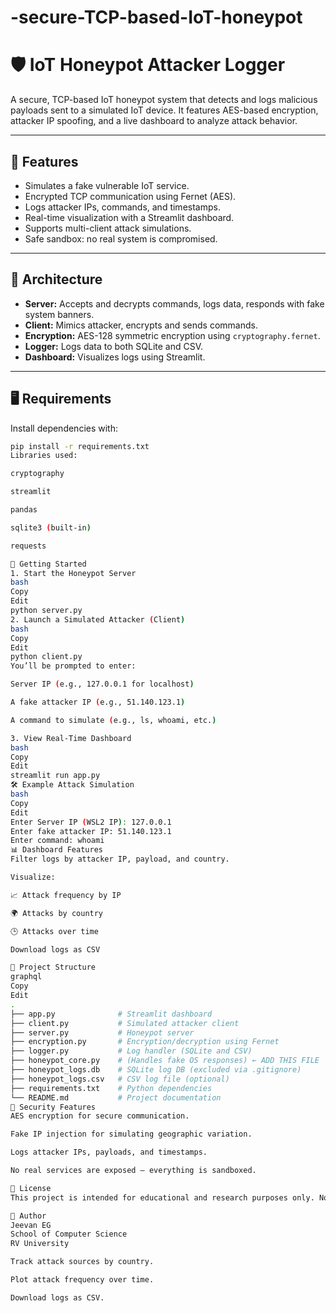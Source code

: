 # -secure-TCP-based-IoT-honeypot
# 🛡️ IoT Honeypot Attacker Logger

A secure, TCP-based IoT honeypot system that detects and logs malicious payloads sent to a simulated IoT device. It features AES-based encryption, attacker IP spoofing, and a live dashboard to analyze attack behavior.

---

## 📌 Features

- Simulates a fake vulnerable IoT service.
- Encrypted TCP communication using Fernet (AES).
- Logs attacker IPs, commands, and timestamps.
- Real-time visualization with a Streamlit dashboard.
- Supports multi-client attack simulations.
- Safe sandbox: no real system is compromised.

---

## 🧠 Architecture

- **Server:** Accepts and decrypts commands, logs data, responds with fake system banners.
- **Client:** Mimics attacker, encrypts and sends commands.
- **Encryption:** AES-128 symmetric encryption using `cryptography.fernet`.
- **Logger:** Logs data to both SQLite and CSV.
- **Dashboard:** Visualizes logs using Streamlit.

---

## 🖥️ Requirements

Install dependencies with:

```bash
pip install -r requirements.txt
Libraries used:

cryptography

streamlit

pandas

sqlite3 (built-in)

requests

🚀 Getting Started
1. Start the Honeypot Server
bash
Copy
Edit
python server.py
2. Launch a Simulated Attacker (Client)
bash
Copy
Edit
python client.py
You’ll be prompted to enter:

Server IP (e.g., 127.0.0.1 for localhost)

A fake attacker IP (e.g., 51.140.123.1)

A command to simulate (e.g., ls, whoami, etc.)

3. View Real-Time Dashboard
bash
Copy
Edit
streamlit run app.py
🛠️ Example Attack Simulation
bash
Copy
Edit
Enter Server IP (WSL2 IP): 127.0.0.1
Enter fake attacker IP: 51.140.123.1
Enter command: whoami
📊 Dashboard Features
Filter logs by attacker IP, payload, and country.

Visualize:

📈 Attack frequency by IP

🌍 Attacks by country

🕒 Attacks over time

Download logs as CSV

📁 Project Structure
graphql
Copy
Edit
.
├── app.py              # Streamlit dashboard
├── client.py           # Simulated attacker client
├── server.py           # Honeypot server
├── encryption.py       # Encryption/decryption using Fernet
├── logger.py           # Log handler (SQLite and CSV)
├── honeypot_core.py    # (Handles fake OS responses) ← ADD THIS FILE
├── honeypot_logs.db    # SQLite log DB (excluded via .gitignore)
├── honeypot_logs.csv   # CSV log file (optional)
├── requirements.txt    # Python dependencies
└── README.md           # Project documentation
🔐 Security Features
AES encryption for secure communication.

Fake IP injection for simulating geographic variation.

Logs attacker IPs, payloads, and timestamps.

No real services are exposed — everything is sandboxed.

📝 License
This project is intended for educational and research purposes only. No part of this system should be deployed in a live or production environment without proper review and modification.

🙋 Author
Jeevan EG
School of Computer Science
RV University

Track attack sources by country.

Plot attack frequency over time.

Download logs as CSV.
